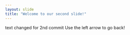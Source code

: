 ```yaml
---
layout: slide
title: "Welcome to our second slide!"
---
```

text changed for 2nd commit
Use the left arrow to go back!

